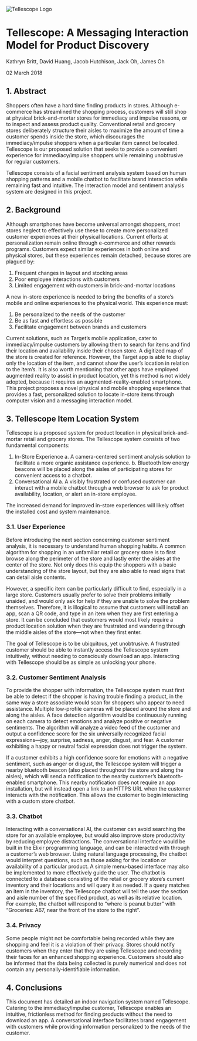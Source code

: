 ![Tellescope Logo](https://raw.githubusercontent.com/davdhng/tellescope/master/assets/images/logo.png)


# Tellescope: A Messaging Interaction Model for Product Discovery

Kathryn Britt, David Huang, Jacob Hutchison, Jack Oh, James Oh

02 March 2018



## 1. Abstract
Shoppers often have a hard time finding products in stores. Although e-commerce has streamlined the shopping process, customers will still shop at physical brick-and-mortar stores for immediacy and impulse reasons, or to inspect and assess product quality. Conventional retail and grocery stores deliberately structure their aisles to maximize the amount of time a customer spends inside the store, which discourages the immediacy/impulse shoppers when a particular item cannot be located. Tellescope is our proposed solution that seeks to provide a convenient experience for immediacy/impulse shoppers while remaining unobtrusive for regular customers. 

Tellescope consists of  a facial sentiment analysis system based on human shopping patterns and a mobile chatbot to facilitate brand interaction while remaining fast and intuitive. The interaction model and sentiment analysis system are designed in this project. 

## 2. Background
Although smartphones have become universal amongst shoppers, most stores neglect to effectively use these to create more personalized customer experiences at their physical locations. Current efforts at personalization remain online through e-commerce and other rewards programs. Customers expect similar experiences in both online and physical stores, but these experiences remain detached, because stores are plagued by:

1.	Frequent changes in layout and stocking areas
2.	Poor employee interactions with customers
3.	Limited engagement with customers in brick-and-mortar locations

A new in-store experience is needed to bring the benefits of a store’s mobile and online experiences to the physical world. This experience must:

1.	Be personalized to the needs of the customer
2.	Be as fast and effortless as possible
3.	Facilitate engagement between brands and customers

Current solutions, such as Target’s mobile application, cater to immediacy/impulse customers by allowing them to search for items and find their location and availability inside their chosen store. A digitized map of the store is created for reference. However, the Target app is able to display only the location of the item, and cannot show the user’s location in relation to the item’s. It is also worth mentioning that other apps have employed augmented reality to assist in product location, yet this method is not widely adopted, because it requires an augmented-reality-enabled smartphone. This project proposes a novel physical and mobile shopping experience that provides a fast, personalized solution to locate in-store items through computer vision and a messaging interaction model.

## 3. Tellescope Item Location System
Tellescope is a proposed system for product location in physical brick-and-mortar retail and grocery stores. The Tellescope system consists of two fundamental components: 

1.	In-Store Experience
a.	A camera-centered sentiment analysis solution to facilitate a more organic assistance experience.
b.	Bluetooth low energy beacons will be placed along the aisles of participating stores for convenient access to a chatbot.
2.	Conversational AI
a.	A visibly frustrated or confused customer can interact with a mobile chatbot through a web browser to ask for product availability, location, or alert an in-store employee.

The increased demand for improved in-store experiences will likely offset the installed cost and system maintenance.  

### 3.1. User Experience
Before introducing the next section concerning customer sentiment analysis, it is necessary to understand human shopping habits. A common algorithm for shopping in an unfamiliar retail or grocery store is to first browse along the perimeter of the store and lastly enter the aisles at the center of the store. Not only does this equip the shoppers with a basic understanding of the store layout, but they are also able to read signs that can detail aisle contents. 

However, a specific item can be particularly difficult to find, especially in a large store. Customers usually prefer to solve their problems initially unaided, and would only ask for help if they are unable to solve the problem themselves. Therefore, it is illogical to assume that  customers will install an app, scan a QR code, and type in an item when they are first entering a store. It can be concluded that customers would most likely require a product location solution when they are frustrated and wandering through the middle aisles of the store—not when they first enter. 

The goal of Tellescope is to be ubiquitous, yet unobtrusive. A frustrated customer should be able to instantly access the Tellescope system intuitively, without needing to consciously download an app. Interacting with Tellescope should be as simple as unlocking your phone.

### 3.2. Customer Sentiment Analysis
To provide the shopper with information, the Tellescope system must first be able to detect if the shopper is having trouble finding a product, in the same way a store associate would scan for shoppers who appear to need assistance. Multiple low-profile cameras will be placed around the store and along the aisles. A face detection algorithm would be continuously running on each camera to detect emotions and analyze positive or negative sentiments. The algorithm will analyze a video feed of the customer and output a confidence score for the six universally recognized facial expressions—joy, surprise, sadness, anger, disgust, and fear. A customer exhibiting a happy or neutral facial expression does not trigger the system. 

If a customer exhibits a high confidence score for emotions with a negative sentiment, such as anger or disgust, the Tellescope system will trigger a nearby bluetooth beacon (also placed throughout the store and along the aisles), which will send a notification to the nearby customer’s bluetooth-enabled smartphone. This nearby notification does not require an app installation, but will instead open a link to an HTTPS URL when the customer interacts with the notification. This allows the customer to begin interacting with a custom store chatbot.

### 3.3. Chatbot
Interacting with a conversational AI, the customer can avoid searching the store for an available employee, but would also improve store productivity by reducing employee distractions. The conversational interface would be built in the Elixir programming language, and can be interacted with through a customer’s web browser. Using natural language processing, the chatbot would interpret questions, such as those asking for the location or availability of a particular product. A simple menu-based interface may also be implemented to more effectively guide the user.  The chatbot is connected to a database consisting of the retail or grocery store’s current inventory and their locations and will query it as needed. If a query matches an item in the inventory, the Tellescope chatbot will tell the user the section and aisle number of the specified product, as well as its relative location. For example, the chatbot will respond to “where is peanut butter” with “Groceries: A67, near the front of the store to the right”.   

### 3.4. Privacy 
Some people might not be comfortable being recorded while they are shopping and feel it is a violation of their privacy. Stores should notify customers when they enter that they are using Tellescope and recording their faces for an enhanced shopping experience. Customers should also be informed that the data being collected is purely numerical and does not contain any personally-identifiable information.

## 4. Conclusions
This document has detailed an indoor navigation system named Tellescope. Catering to the immediacy/impulse customer, Tellescope enables an intuitive, frictionless method for finding products without the need to download an app. A conversational interface facilitates brand engagement with customers while providing information personalized to the needs of the customer.






